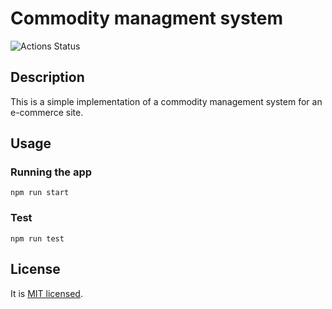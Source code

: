 # Commodity managment system

![Actions Status](https://github.com/aidos42/commodity-management-system/actions/workflows/main/badge.svg)

## Description

This is a simple implementation of a commodity management system for an e-commerce site.

## Usage
### Running the app
```
npm run start
```
### Test
```
npm run test
```
## License

It is [MIT licensed](LICENSE).